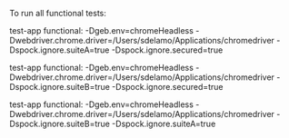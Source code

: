 To run all functional tests: 

test-app functional: -Dgeb.env=chromeHeadless -Dwebdriver.chrome.driver=/Users/sdelamo/Applications/chromedriver -Dspock.ignore.suiteA=true -Dspock.ignore.secured=true

test-app functional: -Dgeb.env=chromeHeadless -Dwebdriver.chrome.driver=/Users/sdelamo/Applications/chromedriver -Dspock.ignore.suiteB=true -Dspock.ignore.secured=true

test-app functional: -Dgeb.env=chromeHeadless -Dwebdriver.chrome.driver=/Users/sdelamo/Applications/chromedriver -Dspock.ignore.suiteB=true -Dspock.ignore.suiteA=true